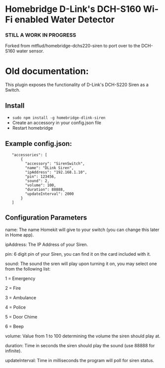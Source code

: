 
# Homebridge D-Link's DCH-S160 Wi-Fi enabled Water Detector

### STILL A WORK IN PROGRESS
Forked from mtflud/homebridge-dchs220-siren to port over to the DCH-S160 water sensor.

# Old documentation:

This plugin exposes the functionality of D-Link's DCH-S220 Siren as a Switch.

## Install

 * ```sudo npm install -g homebridge-dlink-siren```
* Create an accessory in your config.json file
* Restart homebridge

## Example config.json:

 ```
    "accessories": [
        {
          "accessory": "SirenSwitch",
          "name": "DLink Siren",
          "ipAddress": "192.168.1.10",
          "pin": 123456,
          "sound": 2,
          "volume": 100,
          "duration": 88888,
          "updateInterval": 2000
        }
    ]

```



## Configuration Parameters
name: The name Homekit will give to your switch (you can change this later in Home app).

ipAddress: The IP Address of your Siren.

pin: 6 digit pin of your Siren, you can find it on the card included with it.

sound: The sound the sren will play upon turning it on, you may select one from the following list:

1 = Emergency

2 = Fire

3 = Ambulance

4 = Police

5 = Door Chime

6 = Beep

volume: Value from 1 to 100 determining the volume the siren should play at.

duration: Time in seconds the siren should play the sound (use 88888 for infinite).

updateInterval: Time in milliseconds the program will poll for siren status.

